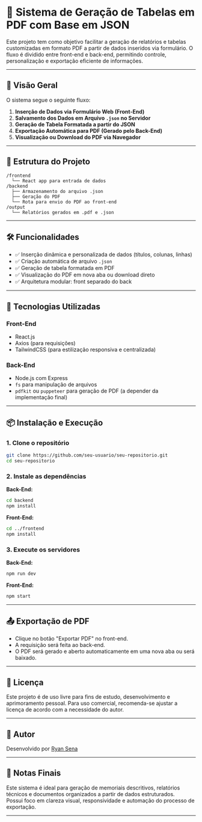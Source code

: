 
# 🧾 Sistema de Geração de Tabelas em PDF com Base em JSON

Este projeto tem como objetivo facilitar a geração de relatórios e tabelas customizadas em formato PDF a partir de dados inseridos via formulário. O fluxo é dividido entre front-end e back-end, permitindo controle, personalização e exportação eficiente de informações.

---

## 🚀 Visão Geral

O sistema segue o seguinte fluxo:

1. **Inserção de Dados via Formulário Web (Front-End)**
2. **Salvamento dos Dados em Arquivo `.json` no Servidor**
3. **Geração de Tabela Formatada a partir do JSON**
4. **Exportação Automática para PDF (Gerado pelo Back-End)**
5. **Visualização ou Download do PDF via Navegador**

---

## 📁 Estrutura do Projeto

```
/frontend
  └── React app para entrada de dados
/backend
  ├── Armazenamento do arquivo .json
  ├── Geração do PDF
  └── Rota para envio do PDF ao front-end
/output
  └── Relatórios gerados em .pdf e .json
```

---

## 🛠️ Funcionalidades

- ✅ Inserção dinâmica e personalizada de dados (títulos, colunas, linhas)
- ✅ Criação automática de arquivo `.json`
- ✅ Geração de tabela formatada em PDF
- ✅ Visualização do PDF em nova aba ou download direto
- ✅ Arquitetura modular: front separado do back

---

## 🧰 Tecnologias Utilizadas

### Front-End
- React.js
- Axios (para requisições)
- TailwindCSS (para estilização responsiva e centralizada)

### Back-End
- Node.js com Express
- `fs` para manipulação de arquivos
- `pdfkit` ou `puppeteer` para geração de PDF (a depender da implementação final)

---

## 📦 Instalação e Execução

### 1. Clone o repositório
```bash
git clone https://github.com/seu-usuario/seu-repositorio.git
cd seu-repositorio
```

### 2. Instale as dependências

**Back-End:**
```bash
cd backend
npm install
```

**Front-End:**
```bash
cd ../frontend
npm install
```

### 3. Execute os servidores

**Back-End:**
```bash
npm run dev
```

**Front-End:**
```bash
npm start
```

---

## 📤 Exportação de PDF

- Clique no botão "Exportar PDF" no front-end.
- A requisição será feita ao back-end.
- O PDF será gerado e aberto automaticamente em uma nova aba ou será baixado.

---

## 📄 Licença

Este projeto é de uso livre para fins de estudo, desenvolvimento e aprimoramento pessoal. Para uso comercial, recomenda-se ajustar a licença de acordo com a necessidade do autor.

---

## 👤 Autor

Desenvolvido por [Ryan Sena](https://github.com/seu-usuario)

---

## 🧠 Notas Finais

Este sistema é ideal para geração de memoriais descritivos, relatórios técnicos e documentos organizados a partir de dados estruturados.  
Possui foco em clareza visual, responsividade e automação do processo de exportação.

---
